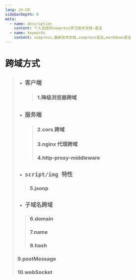 ```yaml
---
lang: zh-CN
sidebarDepth: 0
meta:
  - name: description
    content: 个人总结的vuepress学习技术文档-语法
  - name: keywords
    content: vuepress,最新技术文档,vuepress语法,markdown语法
---
```


# 跨域方式

> - ## `客户端`
>
>   > ### 1.降级浏览器跨域
>
> - ## `服务端`
>
>   > ### 2.cors 跨域
>   >
>   > ### 3.nginx 代理跨域
>   >
>   > ### 4.http-proxy-middleware
>
> - ## `script/img 特性`
>
> > ### 5.jsonp
>
> - ## `子域名跨域`
>
> > ### 6.domain
> >
> > ### 7.name
> >
> > ### 8.hash
>
> ### 9.postMessage
>
> ### 10.webSocket
